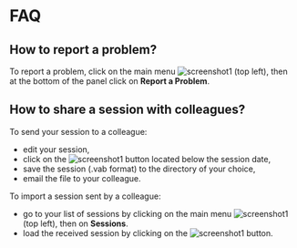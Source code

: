 # FAQ
## How to report a problem?
To report a problem, click on the main menu ![screenshot1](assets/help/en/images/MainMenu.png) (top left), then at the bottom of the panel click on **Report a Problem**.

## How to share a session with colleagues?
To send your session to a colleague:
 - edit your session,
 - click on the ![screenshot1](assets/help/en/images/SessionEditionShareSessionButton.png) button located below the session date,
 - save the session (.vab format) to the directory of your choice,
 - email the file to your colleague.

To import a session sent by a colleague:
 - go to your list of sessions by clicking on the main menu ![screenshot1](assets/help/en/images/MainMenu.png) (top left), then on **Sessions**.
 - load the received session by clicking on the ![screenshot1](assets/help/en/images/SessionExplorationLoadSessionButton.png) button.